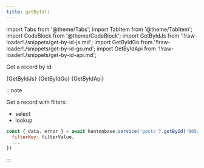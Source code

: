 ```yaml
---
title: getById()
---
```


import Tabs from '@theme/Tabs';
import TabItem from '@theme/TabItem';
import CodeBlock from '@theme/CodeBlock';
import GetByIdJs from '!!raw-loader!./snippets/get-by-id-js.md';
import GetByIdGo from '!!raw-loader!./snippets/get-by-id-go.md';
import GetByIdApi from '!!raw-loader!./snippets/get-by-id-api.md';

Get a record by id.

<Tabs>
  <TabItem value="javascript" label="Javascript" default>
    <CodeBlock className="language-jsx">
      {GetByIdJs}
    </CodeBlock>
  </TabItem>
  <TabItem value="go" label="Go" default>
    <CodeBlock className="language-jsx">
      {GetByIdGo}
    </CodeBlock>
  </TabItem>
  <TabItem value="API" label="API">
    <CodeBlock className="language-jsx" title="[GET]">
      {GetByIdApi}
    </CodeBlock>
  </TabItem>
</Tabs>

:::note

Get a record with filters:
- select
- lookup

```javascript
const { data, error } = await kontenbase.service('posts').getById('605a251d7b8678bf6811k3b1', {
  filterKey: filterValue,
  ...
})
```

:::
